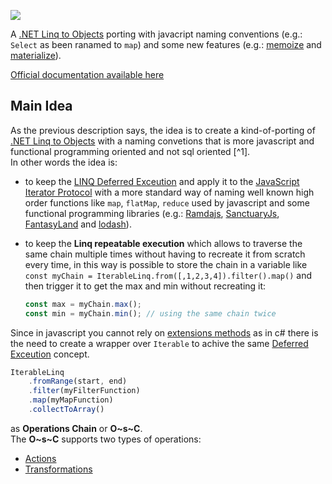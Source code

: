 [![](https://data.jsdelivr.com/v1/package/npm/iterable-linq-utility/badge)](https://www.jsdelivr.com/package/npm/iterable-linq-utility)

A [.NET Linq to Objects](https://learn.microsoft.com/it-it/dotnet/csharp/programming-guide/concepts/linq/linq-to-objects) porting with javacript naming conventions (e.g.: `Select` as been ranamed to `map`) and some new features (e.g.: [memoize](https://amebus.github.io/iterable-linq-utility/api-reference/transformations.md#memoize) and [materialize](https://amebus.github.io/iterable-linq-utility/api-reference/actions.md#materialize)).

[Official documentation available here](https://amebus.github.io/iterable-linq-utility)

## Main Idea

As the previous description says, the idea is to create a kind-of-porting of [.NET Linq to Objects](https://learn.microsoft.com/it-it/dotnet/csharp/programming-guide/concepts/linq/linq-to-objects) with a naming convetions that is more javascript and functional programming oriented and not sql oriented [^1].  
In other words the idea is:

- to keep the [LINQ Deferred Exceution](https://learn.microsoft.com/en-us/dotnet/standard/linq/deferred-execution-lazy-evaluation#deferred-execution) and apply it to the [JavaScript Iterator Protocol](https://developer.mozilla.org/en-US/docs/Web/JavaScript/Reference/Iteration_protocols) with a more standard way of naming well known high order functions like `map`, `flatMap`, `reduce` used by javascript and some functional programming libraries (e.g.: [Ramdajs](https://github.com/functionalland/ramda), [SanctuaryJs](https://github.com/orgs/sanctuary-js/repositories?type=all), [FantasyLand](https://github.com/fantasyland) and [lodash](https://github.com/lodash/lodash)).
- to keep the **Linq repeatable execution** which allows to traverse the same chain multiple times without having to recreate it from scratch every time, in this way is possible to store the chain in a variable like `const myChain = IterableLinq.from([,1,2,3,4]).filter().map()` and then trigger it to get the max and min without recreating it:

  ```ts
  const max = myChain.max();
  const min = myChain.min(); // using the same chain twice
  ```

Since in javascript you cannot rely on [extensions methods](https://learn.microsoft.com/en-us/dotnet/csharp/programming-guide/classes-and-structs/extension-methods) as in c# there is the need to create a wrapper over `Iterable` to achive the same [Deferred Exceution](https://learn.microsoft.com/en-us/dotnet/standard/linq/deferred-execution-lazy-evaluation#deferred-execution) concept.  

```typescript
IterableLinq
    .fromRange(start, end)
    .filter(myFilterFunction)
    .map(myMapFunction)
    .collectToArray()
```

as **Operations Chain** or **O~s~C**.  
The **O~s~C** supports two types of operations:

- [Actions](https://amebus.github.io/iterable-linq-utility/api-reference/actions.md)
- [Transformations](https://amebus.github.io/iterable-linq-utility/api-reference/transformations.md)
